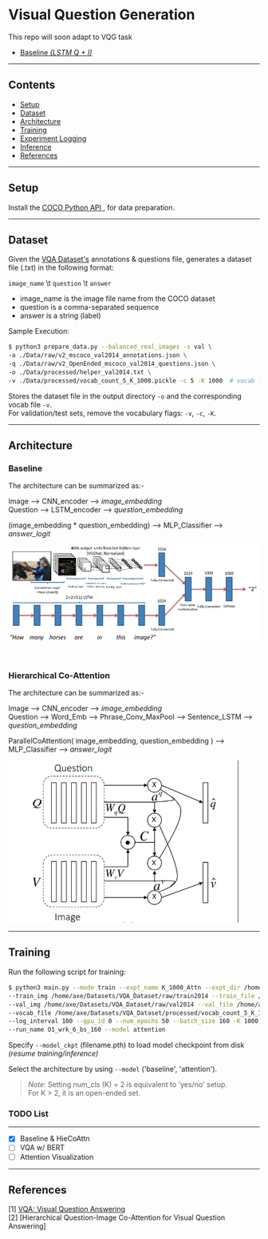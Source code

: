 # Visual Question Generation
This repo will soon adapt to VQG task 
- [Baseline <i>(LSTM Q + I)</i>](#references)



---
## Contents


- [Setup](#setup)
- [Dataset](#dataset)
- [Architecture](#architecture)
- [Training](#training)
- [Experiment Logging](#experiment-logging)
- [Inference](#inference)
- [References](#references)

---

## Setup

Install the <a href="https://github.com/cocodataset/cocoapi"> COCO Python API </a>, for data preparation. 

---

## Dataset

Given the <a href="https://visualqa.org/download.html">VQA Dataset's</a> 
annotations & questions file, generates a dataset file (.txt) in the following format:

`image_name` \t `question` \t `answer`

- image_name is the image file name from the COCO dataset <br>
- question is a comma-separated sequence <br>
- answer is a string (label) <br>

Sample Execution:

```bash
$ python3 prepare_data.py --balanced_real_images -s val \
-a ./Data/raw/v2_mscoco_val2014_annotations.json \
-q ./Data/raw/v2_OpenEnded_mscoco_val2014_questions.json \
-o ./Data/processed/helper_val2014.txt \
-v ./Data/processed/vocab_count_5_K_1000.pickle -c 5 -K 1000  # vocab flags (for training set)
```

Stores the dataset file in the output directory `-o` and the corresponding vocab file `-v`. <br>
For validation/test sets, remove the vocabulary flags: `-v`, `-c`, `-K`.


---
## Architecture


### Baseline


The architecture can be summarized as:-

Image --> CNN_encoder --> <i>image_embedding</i> <br>
Question --> LSTM_encoder --> <i>question_embedding</i> <br>

(image_embedding * question_embedding) --> MLP_Classifier --> <i>answer_logit</i>

![Baseline](assets/vqa_baseline_architecture.png?raw=true "Baseline Architecture")

<br>



### Hierarchical Co-Attention

The architecture can be summarized as:-

Image --> CNN_encoder --> <i>image_embedding</i> <br>
Question --> Word_Emb --> Phrase_Conv_MaxPool --> Sentence_LSTM --> <i>question_embedding</i> <br>

ParallelCoAttention( image_embedding, question_embedding ) --> MLP_Classifier --> <i>answer_logit</i>

![Parallel](assets/parallel_attn.png?raw=true "HieCoAttn Architecture")


---

## Training

Run the following script for training:

```bash
$ python3 main.py --mode train --expt_name K_1000_Attn --expt_dir /home/axe/Projects/VQA_baseline/results_log \
--train_img /home/axe/Datasets/VQA_Dataset/raw/train2014 --train_file /home/axe/Datasets/VQA_Dataset/processed/vqa_train2014.txt \
--val_img /home/axe/Datasets/VQA_Dataset/raw/val2014 --val_file /home/axe/Datasets/VQA_Dataset/processed/vqa_val2014.txt\
--vocab_file /home/axe/Datasets/VQA_Dataset/processed/vocab_count_5_K_1000.pickle --save_interval 1000 \
--log_interval 100 --gpu_id 0 --num_epochs 50 --batch_size 160 -K 1000 -lr 1e-4 --opt_lvl 1 --num_workers 6 \
--run_name O1_wrk_6_bs_160 --model attention

```
Specify `--model_ckpt` (filename.pth) to load model checkpoint from disk <i>(resume training/inference)</i> <br>

Select the architecture by using `--model` ('baseline', 'attention'). <br>

> *Note*: Setting num_cls (K) = 2 is equivalent to 'yes/no' setup. <br>
          For K > 2, it is an open-ended set.





### TODO List


---


- [x] Baseline & HieCoAttn
- [ ] VQA w/ BERT
- [ ] Attention Visualization

---

## References
[1]  [VQA: Visual Question Answering](https://arxiv.org/pdf/1505.00468) <br>
[2]  [Hierarchical Question-Image Co-Attention for Visual Question Answering]
